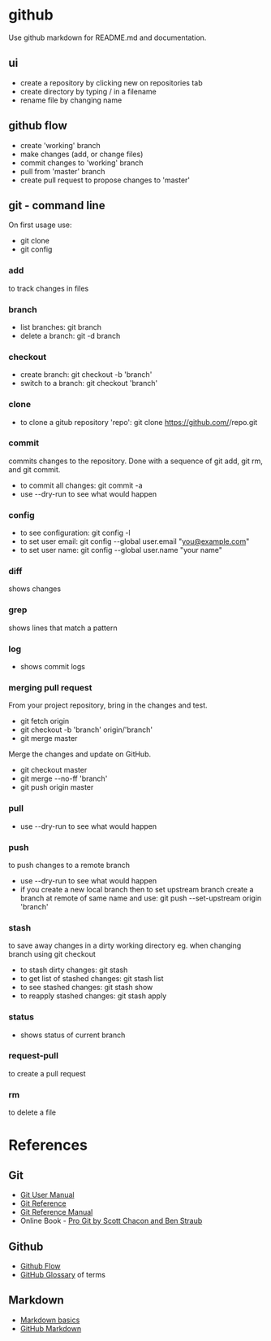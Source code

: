 # github
Use github markdown for README.md and documentation.

## ui
- create a repository by clicking new on repositories tab
- create directory by typing / in a filename
- rename file by changing name

## github flow
- create 'working' branch
- make changes (add, or change files)
- commit changes to 'working' branch
- pull from 'master' branch
- create pull request to propose changes to 'master'

## git - command line
On first usage use:
- git clone
- git config

### add
to track changes in files

### branch
- list branches: git branch
- delete a branch: git -d branch

### checkout
- create branch: git checkout -b 'branch'
- switch to a branch: git checkout 'branch'

### clone
- to clone a gitub repository 'repo': git clone https://github.com/<owner>/repo.git

### commit
commits changes to the repository. Done with a sequence of git add, git rm, and git commit.
- to commit all changes: git commit -a
- use --dry-run to see what would happen

### config
- to see configuration: git config -l
- to set user email: git config --global user.email "you@example.com"
- to set user name: git config --global user.name "your name"

### diff
shows changes

### grep
shows lines that match a pattern

### log
- shows commit logs

### merging pull request
From your project repository, bring in the changes and test.

- git fetch origin
- git checkout -b 'branch' origin/'branch'
- git merge master

Merge the changes and update on GitHub.

- git checkout master
- git merge --no-ff 'branch'
- git push origin master

### pull
- use --dry-run to see what would happen

### push
to push changes to a remote branch
- use --dry-run to see what would happen
- if you create a new local branch then to set upstream branch create a branch at remote of same name and use:
git push --set-upstream origin 'branch'

### stash
to save away changes in a dirty working directory eg. when changing branch using git checkout
- to stash dirty changes: git stash
- to get list of stashed changes: git stash list
- to see stashed changes: git stash show
- to reapply stashed changes: git stash apply

### status
- shows status of current branch

### request-pull
to create a pull request

### rm
to delete a file

# References

## Git
- [Git User Manual](https://www.kernel.org/pub/software/scm/git/docs/user-manual.html)
- [Git Reference](http://gitref.org/)
- [Git Reference Manual](http://git-scm.com/docs)
- Online Book - [Pro Git by Scott Chacon and Ben Straub](http://git-scm.com/book/en/v2)

## Github
- [Github Flow](https://guides.github.com/introduction/flow/)
- [GitHub Glossary](https://help.github.com/articles/github-glossary/) of terms

## Markdown
- [Markdown basics](https://help.github.com/articles/markdown-basics/)
- [GitHub Markdown](https://help.github.com/articles/github-flavored-markdown/)
